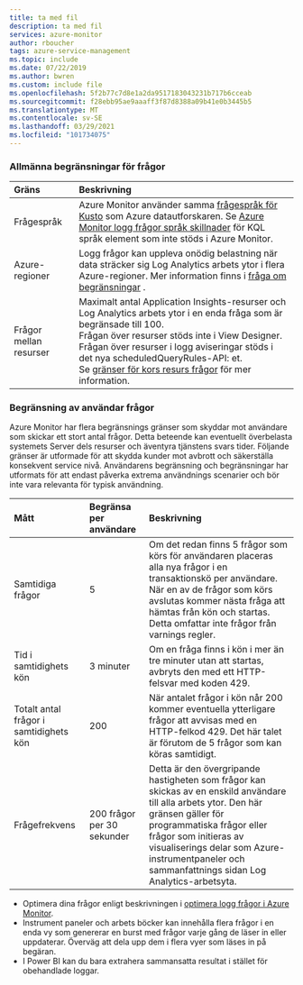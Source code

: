 ```yaml
---
title: ta med fil
description: ta med fil
services: azure-monitor
author: rboucher
tags: azure-service-management
ms.topic: include
ms.date: 07/22/2019
ms.author: bwren
ms.custom: include file
ms.openlocfilehash: 5f2b77c7d8e1a2da9517183043231b717b6cceab
ms.sourcegitcommit: f28ebb95ae9aaaff3f87d8388a09b41e0b3445b5
ms.translationtype: MT
ms.contentlocale: sv-SE
ms.lasthandoff: 03/29/2021
ms.locfileid: "101734075"
---
```

### <a name="general-query-limits"></a>Allmänna begränsningar för frågor

| Gräns | Beskrivning |
|:---|:---|
| Frågespråk | Azure Monitor använder samma [frågespråk för Kusto](/azure/kusto/query/) som Azure datautforskaren. Se [Azure Monitor logg frågor språk skillnader](/azure/data-explorer/kusto/query/) för KQL språk element som inte stöds i Azure Monitor. |
| Azure-regioner | Logg frågor kan uppleva onödig belastning när data sträcker sig Log Analytics arbets ytor i flera Azure-regioner. Mer information finns i [fråga om begränsningar](../articles/azure-monitor/logs/scope.md#query-scope-limits) . |
| Frågor mellan resurser | Maximalt antal Application Insights-resurser och Log Analytics arbets ytor i en enda fråga som är begränsade till 100.<br>Frågan över resurser stöds inte i View Designer.<br>Frågan över resurser i logg aviseringar stöds i det nya scheduledQueryRules-API: et.<br>Se [gränser för kors resurs frågor](../articles/azure-monitor/logs/cross-workspace-query.md#cross-resource-query-limits) för mer information. |

### <a name="user-query-throttling"></a>Begränsning av användar frågor
Azure Monitor har flera begränsnings gränser som skyddar mot användare som skickar ett stort antal frågor. Detta beteende kan eventuellt överbelasta systemets Server dels resurser och äventyra tjänstens svars tider. Följande gränser är utformade för att skydda kunder mot avbrott och säkerställa konsekvent service nivå. Användarens begränsning och begränsningar har utformats för att endast påverka extrema användnings scenarier och bör inte vara relevanta för typisk användning.


| Mått | Begränsa per användare | Beskrivning |
|:---|:---|:---|
| Samtidiga frågor | 5 | Om det redan finns 5 frågor som körs för användaren placeras alla nya frågor i en transaktionskö per användare. När en av de frågor som körs avslutas kommer nästa fråga att hämtas från kön och startas. Detta omfattar inte frågor från varnings regler.
| Tid i samtidighets kön | 3 minuter | Om en fråga finns i kön i mer än tre minuter utan att startas, avbryts den med ett HTTP-felsvar med koden 429. |
| Totalt antal frågor i samtidighets kön | 200 | När antalet frågor i kön når 200 kommer eventuella ytterligare frågor att avvisas med en HTTP-felkod 429. Det här talet är förutom de 5 frågor som kan köras samtidigt. |
| Frågefrekvens | 200 frågor per 30 sekunder | Detta är den övergripande hastigheten som frågor kan skickas av en enskild användare till alla arbets ytor.  Den här gränsen gäller för programmatiska frågor eller frågor som initieras av visualiserings delar som Azure-instrumentpaneler och sammanfattnings sidan Log Analytics-arbetsyta. |

- Optimera dina frågor enligt beskrivningen i [optimera logg frågor i Azure Monitor](../articles/azure-monitor/logs/query-optimization.md).
- Instrument paneler och arbets böcker kan innehålla flera frågor i en enda vy som genererar en burst med frågor varje gång de läser in eller uppdaterar. Överväg att dela upp dem i flera vyer som läses in på begäran. 
- I Power BI kan du bara extrahera sammansatta resultat i stället för obehandlade loggar.